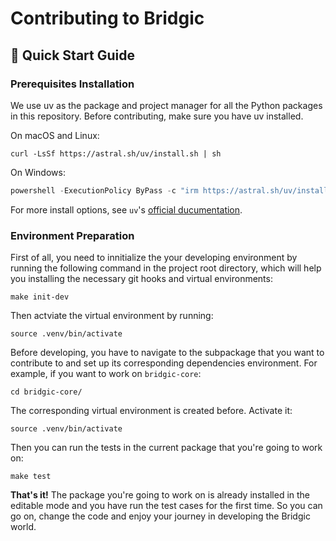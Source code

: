 Contributing to Bridgic
=======================

🎯 Quick Start Guide
--------------------

### Prerequisites Installation

We use uv as the package and project manager for all the Python packages in this repository. Before contributing, make sure you have uv installed.

On macOS and Linux:
```shell
curl -LsSf https://astral.sh/uv/install.sh | sh
```

On Windows:
```powershell
powershell -ExecutionPolicy ByPass -c "irm https://astral.sh/uv/install.ps1 | iex"
```

For more install options, see `uv`'s [official ducumentation](https://docs.astral.sh/uv/getting-started/installation/).


### Environment Preparation

First of all, you need to innitialize the your developing environment by running the following command in the project root directory, which will help you installing the necessary git hooks and virtual environments:
```shell
make init-dev
```

Then actviate the virtual environment by running:
```shell
source .venv/bin/activate
```

Before developing, you have to navigate to the subpackage that you want to contribute to and set up its corresponding dependencies environment. For example, if you want to work on `bridgic-core`:
```shell
cd bridgic-core/
```

The corresponding virtual environment is created before. Activate it:
```shell
source .venv/bin/activate
```

Then you can run the tests in the current package that you're going to work on:
```shell
make test
```

**That's it!** The package you're going to work on is already installed in the editable mode and you have run the test cases for the first time. So you can go on, change the code and enjoy your journey in developing the Bridgic world.